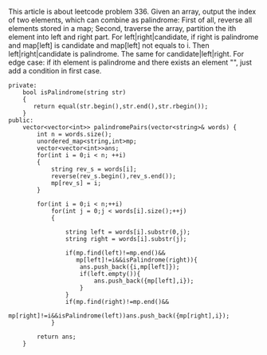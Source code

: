 This article is about leetcode problem 336.
Given an array, output the index of two elements, which can combine as palindrome:
First of all, reverse all elements stored in a map;
Second, traverse the array, partition the ith element into left and right part.
For left|right|candidate, if right is palindrome and map[left] is candidate and map[left] not equals 
to i. Then left|right|candidate is palindrome. The same for candidate|left|right.
For edge case: if ith element is palindrome and there exists an element "", just add a condition in first case.

```
private:
    bool isPalindrome(string str)
    {
       return equal(str.begin(),str.end(),str.rbegin());
    }
public:
    vector<vector<int>> palindromePairs(vector<string>& words) {
        int n = words.size();
        unordered_map<string,int>mp;
        vector<vector<int>>ans;
        for(int i = 0;i < n; ++i)
        {
            string rev_s = words[i];
            reverse(rev_s.begin(),rev_s.end());
            mp[rev_s] = i;
        }
        
        for(int i = 0;i < n;++i)
            for(int j = 0;j < words[i].size();++j)
            {   
               
                string left = words[i].substr(0,j);
                string right = words[i].substr(j);
                
                if(mp.find(left)!=mp.end()&&
                   mp[left]!=i&&isPalindrome(right)){
                    ans.push_back({i,mp[left]});
                    if(left.empty()){
                        ans.push_back({mp[left],i});
                    }
                }
                if(mp.find(right)!=mp.end()&&
                   mp[right]!=i&&isPalindrome(left))ans.push_back({mp[right],i});
            }
        
        return ans;
    }
```